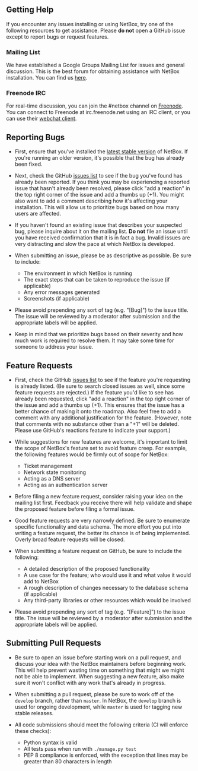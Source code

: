 ## Getting Help

If you encounter any issues installing or using NetBox, try one of the
following resources to get assistance. Please **do not** open a GitHub
issue except to report bugs or request features.

### Mailing List

We have established a Google Groups Mailing List for issues and general
discussion. This is the best forum for obtaining assistance with NetBox
installation. You can find us [here](https://groups.google.com/forum/#!forum/netbox-discuss).

### Freenode IRC

For real-time discussion, you can join the #netbox channel on [Freenode](https://freenode.net/).
You can connect to Freenode at irc.freenode.net using an IRC client, or
you can use their [webchat client](https://webchat.freenode.net/).

## Reporting Bugs

* First, ensure that you've installed the [latest stable version](https://github.com/digitalocean/netbox/releases) of
NetBox. If you're running an older version, it's possible that the bug
has already been fixed.

* Next, check the GitHub [issues list](https://github.com/digitalocean/netbox/issues) to see if the bug you've found has
already been reported. If you think you may be experiencing a reported
issue that hasn't already been resolved, please click "add a reaction"
in the top right corner of the issue and add a thumbs up (+1). You might
also want to add a comment describing how it's affecting your
installation. This will allow us to prioritize bugs based on how many
users are affected.

* If you haven't found an existing issue that describes your suspected
bug, please inquire about it on the mailing list. **Do not** file an
issue until you have received confirmation that it is in fact a bug.
Invalid issues are very distracting and slow the pace at which NetBox is
developed.

* When submitting an issue, please be as descriptive as possible. Be
sure to include:

    * The environment in which NetBox is running
    * The exact steps that can be taken to reproduce the issue (if
      applicable)
    * Any error messages generated
    * Screenshots (if applicable)

* Please avoid prepending any sort of tag (e.g. "[Bug]") to the issue title.
The issue will be reviewed by a moderator after submission and the appropriate
labels will be applied.

* Keep in mind that we prioritize bugs based on their severity and how
much work is required to resolve them. It may take some time for someone
to address your issue.

## Feature Requests

* First, check the GitHub [issues list](https://github.com/digitalocean/netbox/issues) to see if the feature you're
requesting is already listed. (Be sure to search closed issues as well,
since some feature requests are rejected.) If the feature you'd like to
see has already been requested, click "add a reaction" in the top right
corner of the issue and add a thumbs up (+1). This ensures that the
issue has a better chance of making it onto the roadmap. Also feel free
to add a comment with any additional justification for the feature.
(However, note that comments with no substance other than a "+1" will be
deleted. Please use GitHub's reactions feature to indicate your
support.)

* While suggestions for new features are welcome, it's important to
limit the scope of NetBox's feature set to avoid feature creep. For
example, the following features would be firmly out of scope for NetBox:

    * Ticket management
    * Network state monitoring
    * Acting as a DNS server
    * Acting as an authentication server

* Before filing a new feature request, consider raising your idea on the
mailing list first. Feedback you receive there will help validate and
shape the proposed feature before filing a formal issue.

* Good feature requests are very narrowly defined. Be sure to enumerate
specific functionality and data schema. The more effort you put into
writing a feature request, the better its chance is of being
implemented. Overly broad feature requests will be closed.

* When submitting a feature request on GitHub, be sure to include the
following:

    * A detailed description of the proposed functionality
    * A use case for the feature; who would use it and what value it
      would add to NetBox
    * A rough description of changes necessary to the database schema
      (if applicable)
    * Any third-party libraries or other resources which would be
      involved

* Please avoid prepending any sort of tag (e.g. "[Feature]") to the issue title.
The issue will be reviewed by a moderator after submission and the appropriate
labels will be applied.

## Submitting Pull Requests

* Be sure to open an issue before starting work on a pull request, and
discuss your idea with the NetBox maintainers before beginning work​.
This will help prevent wasting time on something that might we might not
be able to implement. When suggesting a new feature, also make sure it
won't conflict with any work that's already in progress.

* When submitting a pull request, please be sure to work off of the
`develop` branch, rather than `master`. In NetBox, the `develop` branch
is used for ongoing development, while `master` is used for tagging new
stable releases.

* All code submissions should meet the following criteria (CI will
enforce these checks):

    * Python syntax is valid
    * All tests pass when run with `./manage.py test`
    * PEP 8 compliance is enforced, with the exception that lines may be
      greater than 80 characters in length
